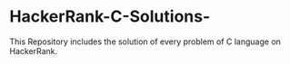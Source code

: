 # HackerRank-C-Solutions-
This Repository includes the solution of every problem of C language on HackerRank.

